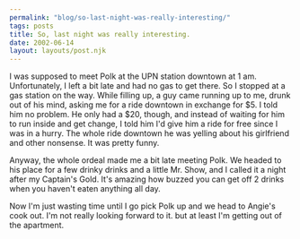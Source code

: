 ```yaml
---
permalink: "blog/so-last-night-was-really-interesting/"
tags: posts
title: So, last night was really interesting.
date: 2002-06-14
layout: layouts/post.njk
---
```


I was supposed to meet Polk at the UPN station downtown at 1 am. Unfortunately, I left a bit late and had no gas to get there. So I stopped at a gas station on the way. While filling up, a guy came running up to me, drunk out of his mind, asking me for a ride downtown in exchange for $5. I told him no problem. He only had a $20, though, and instead of waiting for him to run inside and get change, I told him I'd give him a ride for free since I was in a hurry. The whole ride downtown he was yelling about his girlfriend and other nonsense. It was pretty funny.

Anyway, the whole ordeal made me a bit late meeting Polk. We headed to his place for a few drinky drinks and a little Mr. Show, and I called it a night after my Captain's Gold. It's amazing how buzzed you can get off 2 drinks when you haven't eaten anything all day.

Now I'm just wasting time until I go pick Polk up and we head to Angie's cook out. I'm not really looking forward to it. but at least I'm getting out of the apartment.
